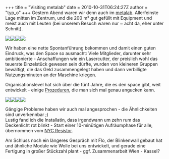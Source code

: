 +++
title = "Visiting metalab"
date = 2010-10-31T06:24:27Z
author = "typ_o"
+++
Gestern Abend waren wir denn auch im [metalab](http://metalab.at/).
Allerfeinste Lage mitten im Zentrum, und die 200 m² gut gefüllt mit
Equipment und meist auch mit Leuten (bei unserem Besuch waren nur \~
acht da, eher unter Schnitt).  
  
[![](https://flipdot.org/blog/uploads/IMAG0588.serendipityThumb.jpg)](https://flipdot.org/blog/uploads/IMAG0588.jpg)[![](https://flipdot.org/blog/uploads/IMAG0589.serendipityThumb.jpg)](https://flipdot.org/blog/uploads/IMAG0589.jpg)[![](https://flipdot.org/blog/uploads/IMAG0590.serendipityThumb.jpg)](https://flipdot.org/blog/uploads/IMAG0590.jpg)[![](https://flipdot.org/blog/uploads/IMAG0577.serendipityThumb.jpg)](https://flipdot.org/blog/uploads/IMAG0577.jpg)  
  
Wir haben eine nette Spontanführung bekommen und damit einen guten
Eindruck, was den Space so ausmacht: Viele Mitglieder, darunter sehr
ambitionierte - Anschaffungen wie ein Lasercutter, der preislich wohl
das teuerste Einzelstück gewesen sein dürfte, wurden von kleineren
Gruppen bewältigt, die das Geld zusammengelegt haben und dann
verbilligte Nutzungsminuten an der Maschine kriegen.  
  
Organisationslevel hat sich über die fünf Jahre, die es den space gibt,
weit entwickelt - einige
[Prozeduren](http://metalab.at/wiki/Kategorie:Prozeduren), die man sich
mal genau angucken kann.  
  
[![](https://flipdot.org/blog/uploads/IMAG0593.serendipityThumb.jpg)](https://flipdot.org/blog/uploads/IMAG0593.jpg)[![](https://flipdot.org/blog/uploads/IMAG0578.serendipityThumb.jpg)](https://flipdot.org/blog/uploads/IMAG0578.jpg)[![](https://flipdot.org/blog/uploads/IMAG0579.serendipityThumb.jpg)](https://flipdot.org/blog/uploads/IMAG0579.jpg)[![](https://flipdot.org/blog/uploads/IMAG0580.serendipityThumb.jpg)](https://flipdot.org/blog/uploads/IMAG0580.jpg)  
  
Gängige Probleme haben wir auch mal angesprochen - die Ähnlichkeiten
sind unverkennbar ;)  
Lustig fand ich die Installatin, dass irgendwann um zehn rum das
Deckenlicht rot blinkt - Start einer 10-minütigen Aufräumphase für alle,
übernommen vom [NYC Resistor](http://www.nycresistor.com/).  
  
Am Schluss noch ein längeres Gespräch mit Flo, der Blinkenwall gebaut
hat und ähnliche Module wie Wolle bei uns entwickelt, und gerade eine
Fertigung in großer Stückzahl plant - ggf. Zusammenarbeit Wien - Kassel?
